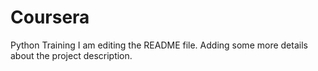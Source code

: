 # Coursera
Python Training
I am editing the README file. Adding some more details about the project description.
